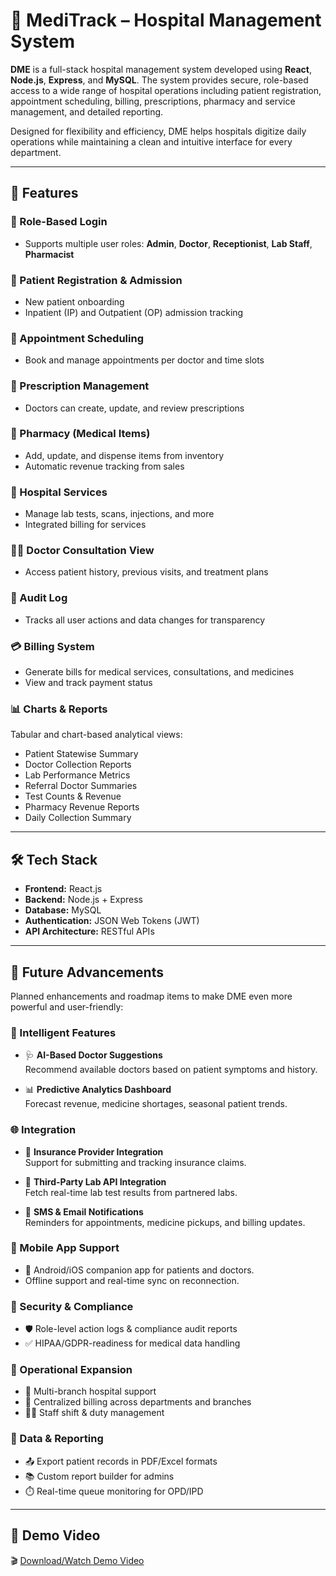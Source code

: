 # 🏥 MediTrack – Hospital Management System

**DME** is a full-stack hospital management system developed using **React**, **Node.js**, **Express**, and **MySQL**. The system provides secure, role-based access to a wide range of hospital operations including patient registration, appointment scheduling, billing, prescriptions, pharmacy and service management, and detailed reporting.

Designed for flexibility and efficiency, DME helps hospitals digitize daily operations while maintaining a clean and intuitive interface for every department.

---

## 🚀 Features

### 🔐 Role-Based Login
- Supports multiple user roles: **Admin**, **Doctor**, **Receptionist**, **Lab Staff**, **Pharmacist**

### 📝 Patient Registration & Admission
- New patient onboarding
- Inpatient (IP) and Outpatient (OP) admission tracking

### 📅 Appointment Scheduling
- Book and manage appointments per doctor and time slots

### 💊 Prescription Management
- Doctors can create, update, and review prescriptions

### 🧪 Pharmacy (Medical Items)
- Add, update, and dispense items from inventory
- Automatic revenue tracking from sales

### 🏥 Hospital Services
- Manage lab tests, scans, injections, and more
- Integrated billing for services

### 👨‍⚕️ Doctor Consultation View
- Access patient history, previous visits, and treatment plans

### 📜 Audit Log
- Tracks all user actions and data changes for transparency

### 💳 Billing System
- Generate bills for medical services, consultations, and medicines
- View and track payment status

### 📊 Charts & Reports
Tabular and chart-based analytical views:
- Patient Statewise Summary
- Doctor Collection Reports
- Lab Performance Metrics
- Referral Doctor Summaries
- Test Counts & Revenue
- Pharmacy Revenue Reports
- Daily Collection Summary

---

## 🛠️ Tech Stack

- **Frontend:** React.js  
- **Backend:** Node.js + Express  
- **Database:** MySQL  
- **Authentication:** JSON Web Tokens (JWT)  
- **API Architecture:** RESTful APIs  

---
## 🔮 Future Advancements

Planned enhancements and roadmap items to make DME even more powerful and user-friendly:

### 🧠 Intelligent Features
- 🩺 **AI-Based Doctor Suggestions**  
  Recommend available doctors based on patient symptoms and history.

- 📊 **Predictive Analytics Dashboard**  
  Forecast revenue, medicine shortages, seasonal patient trends.

### 🌐 Integration
- 🧾 **Insurance Provider Integration**  
  Support for submitting and tracking insurance claims.

- 🧬 **Third-Party Lab API Integration**  
  Fetch real-time lab test results from partnered labs.

- 💬 **SMS & Email Notifications**  
  Reminders for appointments, medicine pickups, and billing updates.

### 📱 Mobile App Support
- 📲 Android/iOS companion app for patients and doctors.
- Offline support and real-time sync on reconnection.

### 🔐 Security & Compliance
- 🛡️ Role-level action logs & compliance audit reports
- ✅ HIPAA/GDPR-readiness for medical data handling

### 🏥 Operational Expansion
- 🏨 Multi-branch hospital support
- 🧾 Centralized billing across departments and branches
- 🧑‍⚕️ Staff shift & duty management

### 📂 Data & Reporting
- 📤 Export patient records in PDF/Excel formats
- 📚 Custom report builder for admins
- ⏱️ Real-time queue monitoring for OPD/IPD

---
## 🎥 Demo Video

🎬 [Download/Watch Demo Video](https://raw.githubusercontent.com/kushi0317/MediTrack-Hospital_Management_System/main/WhatsApp%20Video%202025-06-12%20at%2019.06.32_208087a5%20(1).mp4)





